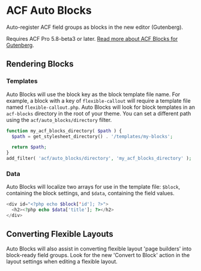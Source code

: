 # ACF Auto Blocks

Auto-register ACF field groups as blocks in the new editor (Gutenberg).

Requires ACF Pro 5.8-beta3 or later. [Read more about ACF Blocks for Gutenberg](https://www.advancedcustomfields.com/blog/acf-5-8-introducing-acf-blocks-for-gutenberg/).

## Rendering Blocks

### Templates

Auto Blocks will use the block key as the block template file name. For example, a block with a key of `flexible-callout` will require a template file named `flexible-callout.php`. Auto Blocks will look for block templates in an `acf-blocks` directory in the root of your theme. You can set a different path using the `acf/auto_blocks/directory` filter.

```php
function my_acf_blocks_directory( $path ) {
  $path = get_stylesheet_directory() . '/templates/my-blocks';

  return $path;
}
add_filter( 'acf/auto_blocks/directory', 'my_acf_blocks_directory' );
```

### Data

Auto Blocks will localize two arrays for use in the template file: `$block`, containing the block settings, and `$data`, containing the field values.

```php
<div id="<?php echo $block['id']; ?>">
  <h2><?php echo $data['title']; ?></h2>
</div>
```

## Converting Flexible Layouts

Auto Blocks will also assist in converting flexible layout 'page builders' into block-ready field groups. Look for the new 'Convert to Block' action in the layout settings when editing a flexible layout.
